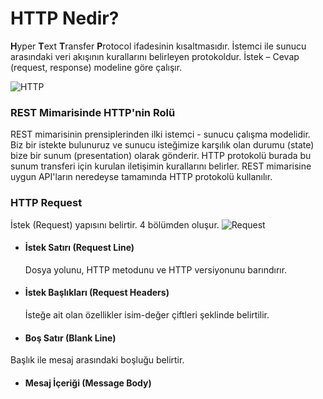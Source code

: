 HTTP Nedir? 
======
**H**yper **T**ext **T**ransfer **P**rotocol ifadesinin kısaltmasıdır. İstemci ile sunucu arasındaki veri akışının kurallarını belirleyen protokoldur. 
İstek – Cevap (request, response) modeline göre çalışır.

![HTTP](https://github.com/Kodluyoruz/taskforce/blob/main/rest/WhatIsHTTP/figures/HTTP.jpeg)

### REST Mimarisinde HTTP'nin Rolü
REST mimarisinin prensiplerinden ilki istemci - sunucu çalışma modelidir. Biz bir istekte bulunuruz ve sunucu isteğimize karşılık olan durumu (state) bize bir sunum
(presentation) olarak gönderir. HTTP protokolü burada bu sunum transferi için kurulan iletişimin kurallarını belirler. REST mimarisine uygun API'ların neredeyse tamamında HTTP protokolü kullanılır.

### HTTP Request
İstek (Request) yapısını belirtir. 4 bölümden oluşur.
![Request](https://github.com/Kodluyoruz/taskforce/blob/main/rest/WhatIsHTTP/figures/Request.png)

- #### İstek Satırı (Request Line)
  Dosya yolunu, HTTP metodunu ve HTTP versiyonunu barındırır.
  
- #### İstek Başlıkları (Request Headers)
  İsteğe ait olan özellikler isim-değer çiftleri şeklinde belirtilir.
  
 - #### Boş Satır (Blank Line)
  Başlık ile mesaj arasındaki boşluğu belirtir.
 
 - #### Mesaj İçeriği (Message Body)
 
